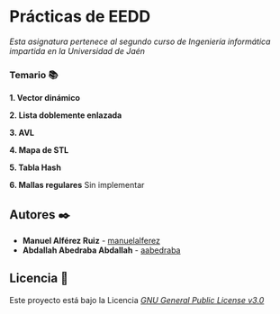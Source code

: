 # Prácticas de EEDD
_Esta asignatura pertenece al segundo curso de Ingeniería informática impartida en la Universidad de Jaén_

### Temario 📚

**1. Vector dinámico**

**2. Lista doblemente enlazada** 

**3. AVL**

**4. Mapa de STL** 

**5. Tabla Hash** 

**6. Mallas regulares** 
Sin implementar

## Autores ✒️

* **Manuel Alférez Ruiz** - [manuelalferez](https://github.com/manuelalferez)
* **Abdallah Abedraba Abdallah** - [aabedraba](https://github.com/aabedraba)

## Licencia 📄

Este proyecto está bajo la Licencia _[GNU General Public License v3.0](LICENSE.md)_  
